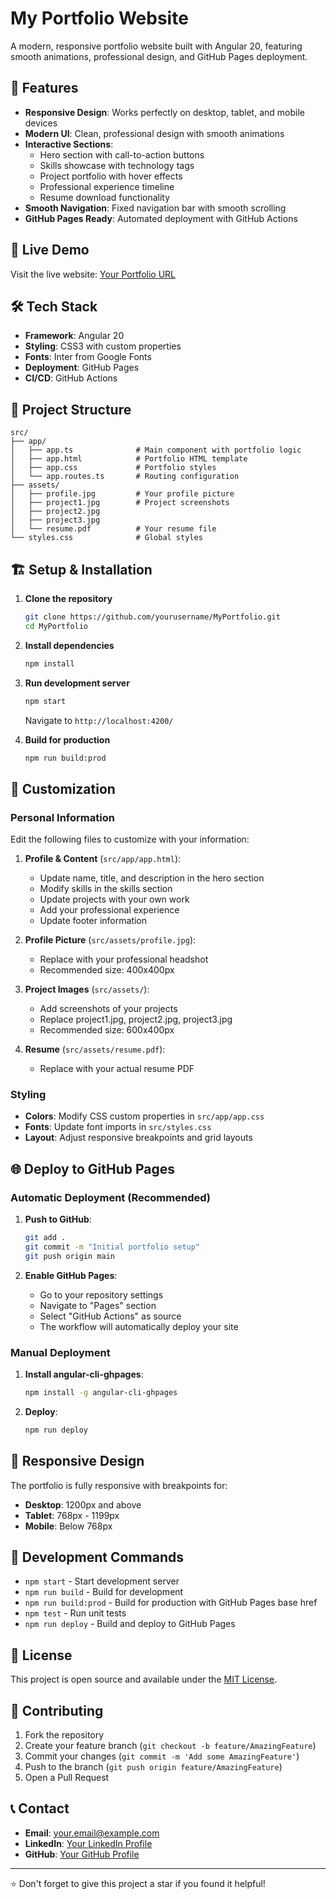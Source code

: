 # My Portfolio Website

A modern, responsive portfolio website built with Angular 20, featuring smooth animations, professional design, and GitHub Pages deployment.

## 🌟 Features

- **Responsive Design**: Works perfectly on desktop, tablet, and mobile devices
- **Modern UI**: Clean, professional design with smooth animations
- **Interactive Sections**: 
  - Hero section with call-to-action buttons
  - Skills showcase with technology tags
  - Project portfolio with hover effects
  - Professional experience timeline
  - Resume download functionality
- **Smooth Navigation**: Fixed navigation bar with smooth scrolling
- **GitHub Pages Ready**: Automated deployment with GitHub Actions

## 🚀 Live Demo

Visit the live website: [Your Portfolio URL](https://yourusername.github.io/MyPortfolio/)

## 🛠️ Tech Stack

- **Framework**: Angular 20
- **Styling**: CSS3 with custom properties
- **Fonts**: Inter from Google Fonts
- **Deployment**: GitHub Pages
- **CI/CD**: GitHub Actions

## 📂 Project Structure

```
src/
├── app/
│   ├── app.ts              # Main component with portfolio logic
│   ├── app.html            # Portfolio HTML template
│   ├── app.css             # Portfolio styles
│   └── app.routes.ts       # Routing configuration
├── assets/
│   ├── profile.jpg         # Your profile picture
│   ├── project1.jpg        # Project screenshots
│   ├── project2.jpg
│   ├── project3.jpg
│   └── resume.pdf          # Your resume file
└── styles.css              # Global styles
```

## 🏗️ Setup & Installation

1. **Clone the repository**
   ```bash
   git clone https://github.com/yourusername/MyPortfolio.git
   cd MyPortfolio
   ```

2. **Install dependencies**
   ```bash
   npm install
   ```

3. **Run development server**
   ```bash
   npm start
   ```
   Navigate to `http://localhost:4200/`

4. **Build for production**
   ```bash
   npm run build:prod
   ```

## 🎨 Customization

### Personal Information
Edit the following files to customize with your information:

1. **Profile & Content** (`src/app/app.html`):
   - Update name, title, and description in the hero section
   - Modify skills in the skills section
   - Update projects with your own work
   - Add your professional experience
   - Update footer information

2. **Profile Picture** (`src/assets/profile.jpg`):
   - Replace with your professional headshot
   - Recommended size: 400x400px

3. **Project Images** (`src/assets/`):
   - Add screenshots of your projects
   - Replace project1.jpg, project2.jpg, project3.jpg
   - Recommended size: 600x400px

4. **Resume** (`src/assets/resume.pdf`):
   - Replace with your actual resume PDF

### Styling
- **Colors**: Modify CSS custom properties in `src/app/app.css`
- **Fonts**: Update font imports in `src/styles.css`
- **Layout**: Adjust responsive breakpoints and grid layouts

## 🌐 Deploy to GitHub Pages

### Automatic Deployment (Recommended)

1. **Push to GitHub**:
   ```bash
   git add .
   git commit -m "Initial portfolio setup"
   git push origin main
   ```

2. **Enable GitHub Pages**:
   - Go to your repository settings
   - Navigate to "Pages" section
   - Select "GitHub Actions" as source
   - The workflow will automatically deploy your site

### Manual Deployment

1. **Install angular-cli-ghpages**:
   ```bash
   npm install -g angular-cli-ghpages
   ```

2. **Deploy**:
   ```bash
   npm run deploy
   ```

## 📱 Responsive Design

The portfolio is fully responsive with breakpoints for:
- **Desktop**: 1200px and above
- **Tablet**: 768px - 1199px  
- **Mobile**: Below 768px

## 🔧 Development Commands

- `npm start` - Start development server
- `npm run build` - Build for development
- `npm run build:prod` - Build for production with GitHub Pages base href
- `npm test` - Run unit tests
- `npm run deploy` - Build and deploy to GitHub Pages

## 📄 License

This project is open source and available under the [MIT License](LICENSE).

## 🤝 Contributing

1. Fork the repository
2. Create your feature branch (`git checkout -b feature/AmazingFeature`)
3. Commit your changes (`git commit -m 'Add some AmazingFeature'`)
4. Push to the branch (`git push origin feature/AmazingFeature`)
5. Open a Pull Request

## 📞 Contact

- **Email**: your.email@example.com
- **LinkedIn**: [Your LinkedIn Profile](https://linkedin.com/in/yourprofile)
- **GitHub**: [Your GitHub Profile](https://github.com/yourusername)

---

⭐ Don't forget to give this project a star if you found it helpful!
